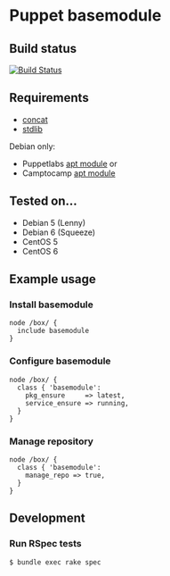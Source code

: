 # Puppet basemodule

## Build status

[![Build Status](https://travis-ci.org/arioch/puppet-basemodule.png?branch=master)](https://travis-ci.org/arioch/puppet-basemodule)


## Requirements

* [concat](https://github.com/ripienaar/puppet-concat)
* [stdlib](https://github.com/puppetlabs/puppetlabs-stdlib)

Debian only:

* Puppetlabs [apt module](https://github.com/puppetlabs/puppetlabs-apt) or
* Camptocamp [apt module](https://github.com/camptocamp/puppet-apt)


## Tested on...

* Debian 5 (Lenny)
* Debian 6 (Squeeze)
* CentOS 5
* CentOS 6


## Example usage

### Install basemodule

    node /box/ {
      include basemodule
    }

### Configure basemodule

    node /box/ {
      class { 'basemodule':
        pkg_ensure     => latest,
        service_ensure => running,
      }
    }

### Manage repository

    node /box/ {
      class { 'basemodule':
        manage_repo => true,
      }
    }


## Development

### Run RSpec tests

    $ bundle exec rake spec

